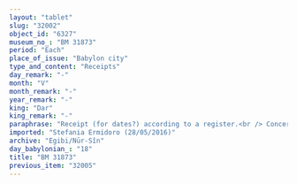 ```yaml
---
layout: "tablet"
slug: "32002"
object_id: "6327"
museum_no_: "BM 31873"
period: "Each"
place_of_issue: "Babylon city"
type_and_content: "Receipts"
day_remark: "-"
month: "V"
month_remark: "-"
year_remark: "-"
king: "Dar"
king_remark: "-"
paraphrase: "Receipt (for dates?) according to a register.<br /> Concerns something, probably dates that are listed in a register and that involves <strong>C</strong>, but the details are lost in a badly preserved passage at the beginning of the tablet (*). <strong>A</strong> receives it from <strong>B</strong>. Besides this there is an earlier register (<em>lē</em><em>&#39;u</em>). The parties to the contract have taken one copy of the document each. Witnesses. (*) The beginning of the tablet reads: [...] according to the register on dates(?) <strong>C</strong> from [&hellip;] <strong>A</strong> ag[ainst (?)] <strong>B</strong>.<br /> &nbsp;<br /> A = Marduk-bāni-apli/Itti-Marduk-balāṭu//Egibi; B = <em>Iddin</em>-Bēl (/Marduk-iqī&scaron;anni//Bēl-ēṭiru); C =.../Libluṭ"
imported: "Stefania Ermidoro (28/05/2016)"
archive: "Egibi/Nūr-Sîn"
day_babylonian_: "18"
title: "BM 31873"
previous_item: "32005"
---
```

